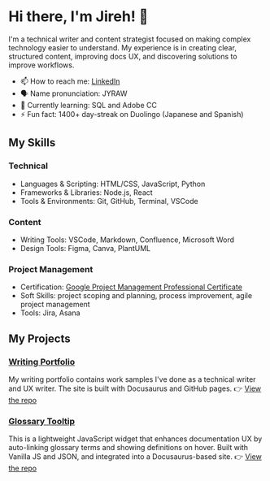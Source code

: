 # Hi there, I'm Jireh! 👋

I'm a technical writer and content strategist focused on making complex technology easier to understand. My experience is in creating clear, structured content, improving docs UX, and discovering solutions to improve workflows.

- 📫 How to reach me: [LinkedIn](https://www.linkedin.com/in/jirehkang/)
- 🗣️ Name pronunciation: JYRAW 
- 🌱 Currently learning: SQL and Adobe CC
- ⚡ Fun fact: 1400+ day-streak on Duolingo (Japanese and Spanish)

## My Skills

### Technical 

- Languages & Scripting: HTML/CSS, JavaScript, Python
- Frameworks & Libraries: Node.js, React
- Tools & Environments: Git, GitHub, Terminal, VSCode

### Content

- Writing Tools: VSCode, Markdown, Confluence, Microsoft Word
- Design Tools: Figma, Canva, PlantUML

### Project Management

- Certification: [Google Project Management Professional Certificate](https://www.credly.com/badges/6a9d576c-43dd-4573-a667-4fd4b3bb01d9/linked_in_profile)
- Soft Skills: project scoping and planning, process improvement, agile project management
- Tools: Jira, Asana

## My Projects

### [Writing Portfolio](project_1_link)

<!--![Project 1 Screenshot](project_1_screenshot_url)-->

My writing portfolio contains work samples I've done as a technical writer and UX writer. The site is built with Docusaurus and GitHub pages. 👉 [View the repo](https://github.com/jirehkang/writing-portfolio)

### [Glossary Tooltip](project_2_link)

<!--![Project 2 Screenshot](project_2_screenshot_url)-->

This is a lightweight JavaScript widget that enhances documentation UX by auto-linking glossary terms and showing definitions on hover. Built with Vanilla JS and JSON, and integrated into a Docusaurus-based site. 👉 [View the repo](project_2_repository_link)

